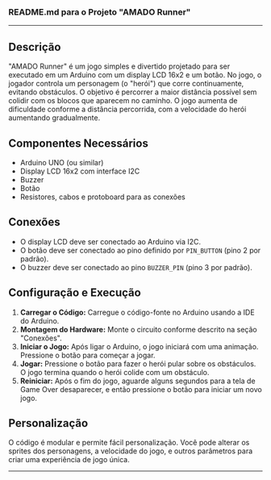 
### README.md para o Projeto "AMADO Runner"

---

## Descrição
"AMADO Runner" é um jogo simples e divertido projetado para ser executado em um Arduino com um display LCD 16x2 e um botão. No jogo, o jogador controla um personagem (o "herói") que corre continuamente, evitando obstáculos. O objetivo é percorrer a maior distância possível sem colidir com os blocos que aparecem no caminho. O jogo aumenta de dificuldade conforme a distância percorrida, com a velocidade do herói aumentando gradualmente.

## Componentes Necessários
- Arduino UNO (ou similar)
- Display LCD 16x2 com interface I2C
- Buzzer
- Botão
- Resistores, cabos e protoboard para as conexões

## Conexões
- O display LCD deve ser conectado ao Arduino via I2C.
- O botão deve ser conectado ao pino definido por `PIN_BUTTON` (pino 2 por padrão).
- O buzzer deve ser conectado ao pino `BUZZER_PIN` (pino 3 por padrão).

## Configuração e Execução
1. **Carregar o Código:** Carregue o código-fonte no Arduino usando a IDE do Arduino.
2. **Montagem do Hardware:** Monte o circuito conforme descrito na seção "Conexões".
3. **Iniciar o Jogo:** Após ligar o Arduino, o jogo iniciará com uma animação. Pressione o botão para começar a jogar.
4. **Jogar:** Pressione o botão para fazer o herói pular sobre os obstáculos. O jogo termina quando o herói colide com um obstáculo.
5. **Reiniciar:** Após o fim do jogo, aguarde alguns segundos para a tela de Game Over desaparecer, e então pressione o botão para iniciar um novo jogo.

## Personalização
O código é modular e permite fácil personalização. Você pode alterar os sprites dos personagens, a velocidade do jogo, e outros parâmetros para criar uma experiência de jogo única.

---

